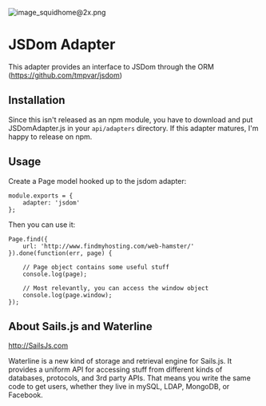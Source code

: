 ![image_squidhome@2x.png](http://i.imgur.com/RIvu9.png) 

# JSDom Adapter

This adapter provides an interface to JSDom through the ORM (https://github.com/tmpvar/jsdom)


## Installation

Since this isn't released as an npm module, you have to download and put JSDomAdapter.js in your `api/adapters` directory.  If this adapter matures, I'm happy to release on npm.

## Usage


Create a Page model hooked up to the jsdom adapter:

```
module.exports = {
	adapter: 'jsdom'
};
```

Then you can use it:
```
Page.find({
	url: 'http://www.findmyhosting.com/web-hamster/'
}).done(function(err, page) {
	
	// Page object contains some useful stuff
	console.log(page);

	// Most relevantly, you can access the window object
	console.log(page.window);
});
```



## About Sails.js and Waterline
http://SailsJs.com

Waterline is a new kind of storage and retrieval engine for Sails.js.  It provides a uniform API for accessing stuff from different kinds of databases, protocols, and 3rd party APIs.  That means you write the same code to get users, whether they live in mySQL, LDAP, MongoDB, or Facebook.
